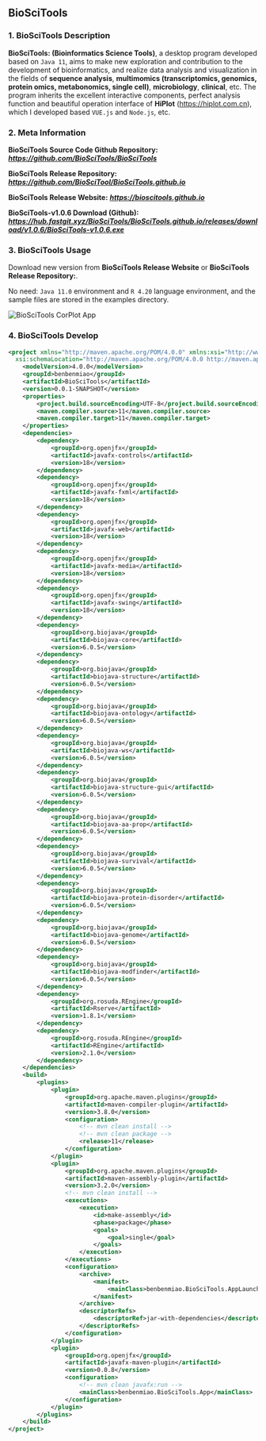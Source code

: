## BioSciTools

### 1. BioSciTools Description
**BioSciTools: (Bioinformatics Science Tools)**, a desktop program developed based on `Java 11`, aims to make new exploration and contribution to the development of bioinformatics, and realize data analysis and visualization in the fields of **sequence analysis**, **multimomics (transcriptomics, genomics, protein omics, metabonomics, single cell)**, **microbiology**, **clinical**, etc. The program inherits the excellent interactive components, perfect analysis function and beautiful operation interface of **HiPlot** (https://hiplot.com.cn), which I developed based `VUE.js` and `Node.js`, etc.

### 2. Meta Information
**BioSciTools Source Code Github Repository:** **_https://github.com/BioSciTools/BioSciTools_**

**BioSciTools Release Repository:** **_https://github.com/BioSciTool/BioSciTools.github.io_**

**BioSciTools Release Website:** **_https://bioscitools.github.io_**

**BioSciTools-v1.0.6 Download (Github):** **_https://hub.fastgit.xyz/BioSciTools/BioSciTools.github.io/releases/download/v1.0.6/BioSciTools-v1.0.6.exe_**

### 3. BioSciTools Usage
Download new version from **BioSciTools Release Website** or **BioSciTools Release Repository:**.

No need: `Java 11.0` environment and `R 4.20` language environment, and the sample files are stored in the examples directory.

![BioSciTools CorPlot App](https://benben-miao.gitee.io/image-cloud/BioSciTools/tool_CorPlot.png)

### 4. BioSciTools Develop
```xml
<project xmlns="http://maven.apache.org/POM/4.0.0" xmlns:xsi="http://www.w3.org/2001/XMLSchema-instance"
  xsi:schemaLocation="http://maven.apache.org/POM/4.0.0 http://maven.apache.org/maven-v4_0_0.xsd">
    <modelVersion>4.0.0</modelVersion>
    <groupId>benbenmiao</groupId>
    <artifactId>BioSciTools</artifactId>
    <version>0.0.1-SNAPSHOT</version>
    <properties>
        <project.build.sourceEncoding>UTF-8</project.build.sourceEncoding>
        <maven.compiler.source>11</maven.compiler.source>
        <maven.compiler.target>11</maven.compiler.target>
    </properties>
    <dependencies>
        <dependency>
            <groupId>org.openjfx</groupId>
            <artifactId>javafx-controls</artifactId>
            <version>18</version>
        </dependency>
        <dependency>
            <groupId>org.openjfx</groupId>
            <artifactId>javafx-fxml</artifactId>
            <version>18</version>
        </dependency>
        <dependency>
    		<groupId>org.openjfx</groupId>
    		<artifactId>javafx-web</artifactId>
    		<version>18</version>
		</dependency>
		<dependency>
		    <groupId>org.openjfx</groupId>
		    <artifactId>javafx-media</artifactId>
		    <version>18</version>
		</dependency>
		<dependency>
		    <groupId>org.openjfx</groupId>
		    <artifactId>javafx-swing</artifactId>
		    <version>18</version>
		</dependency>
        <dependency>
		    <groupId>org.biojava</groupId>
		    <artifactId>biojava-core</artifactId>
		    <version>6.0.5</version>
		</dependency>
		<dependency>
		    <groupId>org.biojava</groupId>
		    <artifactId>biojava-structure</artifactId>
		    <version>6.0.5</version>
		</dependency>
		<dependency>
		    <groupId>org.biojava</groupId>
		    <artifactId>biojava-ontology</artifactId>
		    <version>6.0.5</version>
		</dependency>
		<dependency>
		    <groupId>org.biojava</groupId>
		    <artifactId>biojava-ws</artifactId>
		    <version>6.0.5</version>
		</dependency>
		<dependency>
		    <groupId>org.biojava</groupId>
		    <artifactId>biojava-structure-gui</artifactId>
		    <version>6.0.5</version>
		</dependency>
		<dependency>
		    <groupId>org.biojava</groupId>
		    <artifactId>biojava-aa-prop</artifactId>
		    <version>6.0.5</version>
		</dependency>
		<dependency>
		    <groupId>org.biojava</groupId>
		    <artifactId>biojava-survival</artifactId>
		    <version>6.0.5</version>
		</dependency>
		<dependency>
		    <groupId>org.biojava</groupId>
		    <artifactId>biojava-protein-disorder</artifactId>
		    <version>6.0.5</version>
		</dependency>
		<dependency>
		    <groupId>org.biojava</groupId>
		    <artifactId>biojava-genome</artifactId>
		    <version>6.0.5</version>
		</dependency>
		<dependency>
		    <groupId>org.biojava</groupId>
		    <artifactId>biojava-modfinder</artifactId>
		    <version>6.0.5</version>
		</dependency>
      	<dependency>
    		<groupId>org.rosuda.REngine</groupId>
   			<artifactId>Rserve</artifactId>
    		<version>1.8.1</version>
		</dependency>
		<dependency>
    		<groupId>org.rosuda.REngine</groupId>
    		<artifactId>REngine</artifactId>
    		<version>2.1.0</version>
		</dependency>
    </dependencies>
    <build>
        <plugins>
            <plugin>
                <groupId>org.apache.maven.plugins</groupId>
                <artifactId>maven-compiler-plugin</artifactId>
                <version>3.8.0</version>
                <configuration>
                	<!-- mvn clean install -->
                	<!-- mvn clean package -->
                    <release>11</release>
                </configuration>
            </plugin>
            <plugin>
                <groupId>org.apache.maven.plugins</groupId>
                <artifactId>maven-assembly-plugin</artifactId>
                <version>3.2.0</version>
                <!-- mvn clean install -->
                <executions>
                    <execution>
                        <id>make-assembly</id>
                        <phase>package</phase>
                        <goals>
                            <goal>single</goal>
                        </goals>
                    </execution>
                </executions>
                <configuration>
                    <archive>
                        <manifest>
                            <mainClass>benbenmiao.BioSciTools.AppLaunch</mainClass>
                        </manifest>
                    </archive>
                    <descriptorRefs>
                        <descriptorRef>jar-with-dependencies</descriptorRef>
                    </descriptorRefs>
                </configuration>
            </plugin>
            <plugin>
                <groupId>org.openjfx</groupId>
			    <artifactId>javafx-maven-plugin</artifactId>
			    <version>0.0.8</version>
			    <configuration>
			    	<!-- mvn clean javafx:run -->
			        <mainClass>benbenmiao.BioSciTools.App</mainClass>
			    </configuration>
            </plugin>
        </plugins>
    </build>
</project>
```


